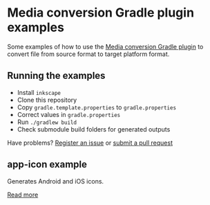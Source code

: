 # Media conversion Gradle plugin examples

Some examples of how to use the [Media conversion Gradle plugin](https://github.com/squins/media-conversion-gradle-plugin) to convert file from source format to target platform format. 

## Running the examples

* Install `inkscape`
* Clone this repository
* Copy `gradle.template.properties` to `gradle.properties`
* Correct values in `gradle.properties`
* Run `./gradlew build`
* Check submodule build folders for generated outputs

Have problems? [Register an issue](https://github.com/squins/media-conversion-gradle-plugin-examples/issues) or [submit a pull request](https://github.com/squins/media-conversion-gradle-plugin-examples/pulls)

## app-icon example
Generates Android and iOS icons. 

[Read more](app-icon/README.md) 
